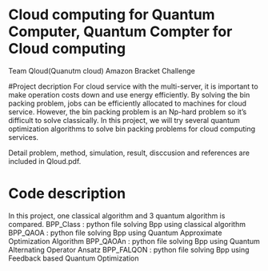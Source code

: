 # Cloud computing for Quantum Computer, Quantum Compter for Cloud computing
Team Qloud(Quanutm cloud)
Amazon Bracket Challenge

#Project decription
For cloud service with the multi-server, it is important to make operation costs down and use energy efficiently. By solving the bin packing problem, jobs can be efficiently allocated to machines for cloud service. However, the bin packing problem is an Np-hard problem so it’s difficult to solve classically. In this project, we will try several quantum optimization algorithms to solve bin packing problems for cloud computing services.

Detail problem, method, simulation, result, disccusion and references are included in Qloud.pdf.

# Code description
In this project, one classical algorithm and 3 quantum algorithm is compared. 
BPP_Class : python file solving Bpp  using classical algorithm
BPP_QAOA : python file solving Bpp  using Quantum Approximate Optimization Algorithm
BPP_QAOAn : python file solving Bpp using Quantum Alternating Operator Ansatz
BPP_FALQON : python file solving Bpp using Feedback based Quantum Optimization
